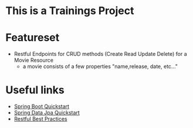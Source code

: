# This is a Trainings Project

# Featureset
- Restful Endpoints for CRUD methods (Create Read Update Delete) for a Movie Resource 
  - a movie consists of a few properties "name,release, date, etc..."

# Useful links
- [Spring Boot Quickstart](http://projects.spring.io/spring-boot/)
- [Spring Data Jpa Quickstart](http://projects.spring.io/spring-data-jpa/)
- [Restful Best Practices](http://www.vinaysahni.com/best-practices-for-a-pragmatic-restful-api)
